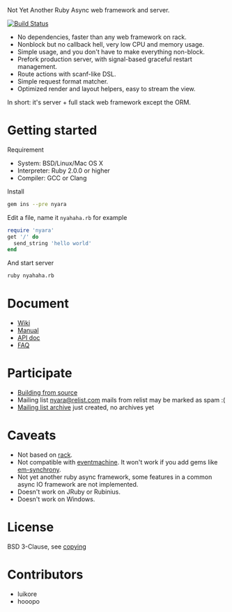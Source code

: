 Not Yet Another Ruby Async web framework and server.

[![Build Status](https://travis-ci.org/luikore/nyara.png)](https://travis-ci.org/luikore/nyara)

- No dependencies, faster than any web framework on rack.
- Nonblock but no callback hell, very low CPU and memory usage.
- Simple usage, and you don't have to make everything non-block.
- Prefork production server, with signal-based graceful restart management.
- Route actions with scanf-like DSL.
- Simple request format matcher.
- Optimized render and layout helpers, easy to stream the view.

In short: it's server + full stack web framework except the ORM.

# Getting started

Requirement

- System: BSD/Linux/Mac OS X
- Interpreter: Ruby 2.0.0 or higher
- Compiler: GCC or Clang

Install

```bash
gem ins --pre nyara
```

Edit a file, name it `nyahaha.rb` for example

```ruby
require 'nyara'
get '/' do
  send_string 'hello world'
end
```

And start server

```bash
ruby nyahaha.rb
```

# Document

- [Wiki](https://github.com/luikore/nyara/wiki/Home)
- [Manual](https://github.com/luikore/nyara/wiki/Manual)
- [API doc](http://rubydoc.info/github/luikore/nyara/master/frames)
- [FAQ](https://github.com/luikore/nyara/wiki/FAQ)

# Participate

- [Building from source](https://github.com/luikore/nyara/wiki/Building)
- Mailing list [nyara@relist.com](mailto://nyara@relist.com)
  mails from relist may be marked as spam :(
- [Mailing list archive](http://librelist.com/browser/nyara)
  just created, no archives yet

# Caveats

- Not based on [rack](https://github.com/rack/rack).
- Not compatible with [eventmachine](https://github.com/eventmachine/eventmachine). It won't work if you add gems like [em-synchrony](https://github.com/igrigorik/em-synchrony).
- Not yet another ruby async framework, some features in a common async IO framework are not implemented.
- Doesn't work on JRuby or Rubinius.
- Doesn't work on Windows.

# License

BSD 3-Clause, see [copying](https://github.com/luikore/nyara/blob/master/copying)

# Contributors

- luikore
- hooopo

